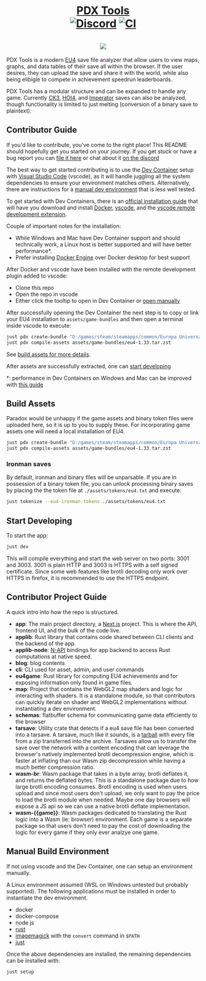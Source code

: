 <h1 align="center">
<a href="https://pdx.tools">PDX Tools</a>
  <br/>
  <a href="https://discord.gg/rCpNWQW"><img alt="Discord" src="https://img.shields.io/discord/712465396590182461?logo=discord&logoColor=white"></a> <a href="https://github.com/pdx-tools/pdx-tools/actions/workflows/ci.yml"><img alt="CI" src="https://github.com/pdx-tools/pdx-tools/actions/workflows/ci.yml/badge.svg"></a> 
<br/>
<br/>
  <img src="src/app/src/components/landing/headline.png?raw=true">
</h1>

PDX Tools is a modern [EU4](https://en.wikipedia.org/wiki/Europa_Universalis_IV) save file analyzer that allow users to view maps, graphs, and data tables of their save all within the browser. If the user desires, they can upload the save and share it with the world, while also being elibigle to compete in achievement speedrun leaderboards.

PDX Tools has a modular structure and can be expanded to handle any game. Currently [CK3](https://en.wikipedia.org/wiki/Crusader_Kings_III), [HOI4](https://en.wikipedia.org/wiki/Hearts_of_Iron_IV), and [Imperator](https://en.wikipedia.org/wiki/Imperator:_Rome) saves can also be analyzed, though functionality is limited to just melting (conversion of a binary save to plaintext).

## Contributor Guide

If you'd like to contribute, you've come to the right place! This README should hopefully get you started on your journey. If you get stuck or have a bug report you can [file it here](issues) or chat about it [on the discord](https://discord.gg/rCpNWQW)

The best way to get started contributing is to use the [Dev Container](https://code.visualstudio.com/docs/devcontainers/containers) setup with [Visual Studio Code](https://code.visualstudio.com/) (vscode), as it will handle juggling all the system dependencies to ensure your environment matches others. Alternatively, there are instructions for a [manual dev environment](#manual-build-environment) that is less well tested.

To get started with Dev Containers, there is an [official installation guide](https://code.visualstudio.com/docs/devcontainers/containers#_installation) that will have you download and install [Docker](https://docs.docker.com/engine/install/ubuntu/#installation-methods), [vscode](https://code.visualstudio.com/Download), and the [vscode remote development extension](https://marketplace.visualstudio.com/items?itemName=ms-vscode-remote.vscode-remote-extensionpack).

Couple of important notes for the installation:

- While Windows and Mac have Dev Container support and should technically work, a Linux host is better supported and will have better performance*. 
- Prefer installing [Docker Engine](https://docs.docker.com/engine/install/ubuntu/) over Docker desktop for best support

After Docker and vscode have been installed with the remote development plugin added to vscode:

- Clone this repo
- Open the repo in vscode
- Either click the tooltip to open in Dev Container or [open manually](https://code.visualstudio.com/docs/devcontainers/tutorial#_check-installation)

After successfully opening the Dev Container the next step is to copy or link your EU4 installation to `assets/game-bundles` and then open a terminal inside vscode to execute:

```bash
just pdx create-bundle "D:/games/steam/steamapps/common/Europa Universalis IV" assets/game-bundles
just pdx compile-assets assets/game-bundles/eu4-1.33.tar.zst
```

See [build assets for more details](#build-assets).

After assets are successfully extracted, one can [start developing](#start-developing)

*: performance in Dev Containers on Windows and Mac can be improved with [this guide](https://code.visualstudio.com/remote/advancedcontainers/improve-performance)


## Build Assets

Paradox would be unhappy if the game assets and binary token files were uploaded here, so it is up to you to supply these. For incorporating game assets one will need a local installation of EU4.

```bash
just pdx create-bundle "D:/games/steam/steamapps/common/Europa Universalis IV" assets/game-bundles
just pdx compile-assets assets/game-bundles/eu4-1.33.tar.zst
```

### Ironman saves

By default, ironman and binary files will be unparsable. If you are in possession of a binary token file, you can unlock processing binary saves by placing the the token file at `./assets/tokens/eu4.txt` and execute:

```bash
just tokenize --eu4-ironman-tokens ./assets/tokens/eu4.txt
```

## Start Developing

To start the app:

```bash
just dev
```

This will compile everything and start the web server on two ports: 3001 and 3003. 3001 is plain HTTP and 3003 is HTTPS with a self signed certificate. Since some web features like brotli decoding only work over HTTPS in firefox, it is recommended to use the HTTPS endpoint.

## Contributor Project Guide

A quick intro into how the repo is structured.

- **app**: The main project directory, a [Next.js](https://nextjs.org/) project. This is where the API, frontend UI, and the bulk of the code live.
- **applib**: Rust library that contains code shared between CLI clients and the backend of the app.
- **applib-node**: [N-API](https://nodejs.org/api/n-api.html#node-api) bindings for app backend to access Rust computations at native speed.
- **blog**: blog contents
- **cli**: CLI used for asset, admin, and user commands
- **eu4game**: Rust library for computing EU4 achievements and for exposing information only found in game files.
- **map**: Project that contains the WebGL2 map shaders and logic for interacting with shaders. It is a standalone module, so that contributors can quickly iterate on shader and WebGL2 implementations without instantiating a dev environment.
- **schemas**: flatbuffer schema for communicating game data efficiently to the browser
- **tarsave**: Utility crate that detects if a eu4 save file has been converted into a tarsave. A tarsave, much like it sounds, is a [tarball](https://en.wikipedia.org/wiki/Tar_(computing)) with every file from a zip transferred into the archive. Tarsaves allow us to transfer the save over the network with a content encoding that can leverage the browser's natively implemented brotli decompression engine, which is faster at inflating than our Wasm zip decompression while having a much better compression ratio.   
- **wasm-br**: Wasm package that takes in a byte array, brotli deflates it, and returns the deflated bytes. This is a standalone package due to how large brotli encoding consumes. Brotli encoding is used when users upload and since most users don't upload, we only want to pay the price to load the brotli module when needed. Maybe one day browsers will expose a JS api so we can use a native brotli deflate implementation.
- **wasm-{{game}}**: Wasm packages dedicated to translating the Rust logic into a Wasm (ie: browser) environment. Each game is a separate package so that users don't need to pay the cost of downloading the logic for every game if they only ever analzye one game.

## Manual Build Environment

If not using vscode and the Dev Container, one can setup an environment manually.

A Linux environment assumed (WSL on Windows untested but probably supported). The following applications must be installed in order to instantiate the dev environment.

- docker
- docker-compose
- node js
- [rust](https://www.rust-lang.org/tools/install)
- [imagemagick](https://imagemagick.org/index.php) with the `convert` command in `$PATH`
- [just](https://github.com/casey/just/releases/latest)

Once the above dependencies are installed, the remaining dependencies can be installed with:

```bash
just setup
```
